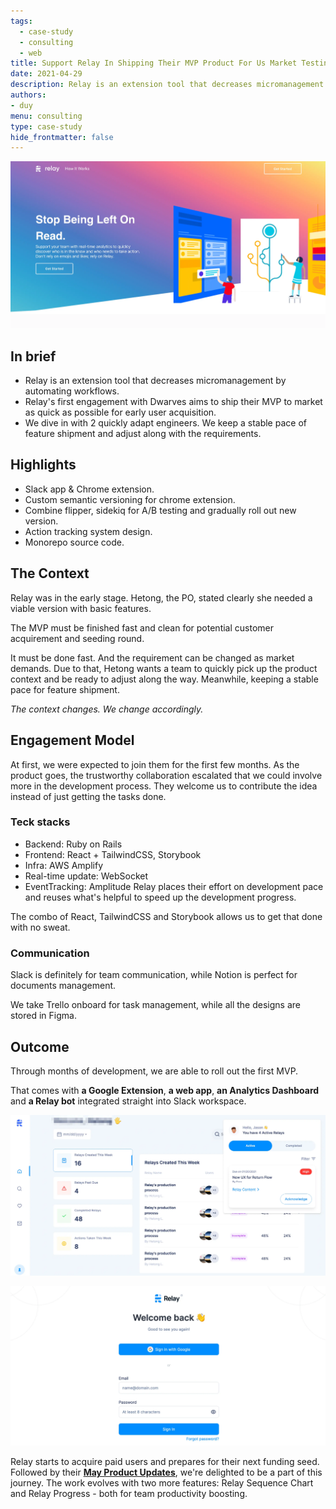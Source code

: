```yaml
---
tags: 
  - case-study
  - consulting
  - web
title: Support Relay In Shipping Their MVP Product For Us Market Testing
date: 2021-04-29
description: Relay is an extension tool that decreases micromanagement by automating workflows.Relay's first engagement with Dwarves aims to ship their MVP to market as quick as possible for early user acquisition. We dive in with 2 quickly adapt engineers. We keep a stable pace of feature shipment and adjust along with the requirements.
authors: 
- duy
menu: consulting
type: case-study
hide_frontmatter: false
---
```


![](assets/support-relay-in-shipping-their-mvp-product-for-us-market-testing_7ba0ab212be0b82800b89bcd86505dba_md5.webp)

## In brief
* Relay is an extension tool that decreases micromanagement by automating workflows.
* Relay's first engagement with Dwarves aims to ship their MVP to market as quick as possible for early user acquisition.
* We dive in with 2 quickly adapt engineers. We keep a stable pace of feature shipment and adjust along with the requirements. 

## Highlights
* Slack app & Chrome extension.
* Custom semantic versioning for chrome extension.
* Combine flipper, sidekiq for A/B testing and gradually roll out new version.
* Action tracking system design.
* Monorepo source code.

## The Context
Relay was in the early stage. Hetong, the PO, stated clearly she needed a viable version with basic features.

The MVP must be finished fast and clean for potential customer acquirement and seeding round.

It must be done fast. And the requirement can be changed as market demands. Due to that, Hetong wants a team to quickly pick up the product context and be ready to adjust along the way. Meanwhile, keeping a stable pace for feature shipment.

*The context changes. We change accordingly.*

## Engagement Model
At first, we were expected to join them for the first few months. As the product goes, the trustworthy collaboration escalated that we could involve more in the development process. They welcome us to contribute the idea instead of just getting the tasks done.

### Teck stacks
* Backend: Ruby on Rails
* Frontend: React + TailwindCSS, Storybook 
* Infra: AWS Amplify
* Real-time update: WebSocket
* EventTracking: Amplitude
Relay places their effort on development pace and reuses what's helpful to speed up the development progress. 

The combo of React, TailwindCSS and Storybook allows us to get that done with no sweat.

### Communication
Slack is definitely for team communication, while Notion is perfect for documents management. 

We take Trello onboard for task management, while all the designs are stored in Figma. 

## Outcome

Through months of development, we are able to roll out the first MVP. 

That comes with **a Google Extension**, **a web app**, **an Analytics Dashboard** and **a Relay bot** integrated straight into Slack workspace.

![](assets/support-relay-in-shipping-their-mvp-product-for-us-market-testing_57b30c85eea9fbabca8c8894a019ff71_md5.webp)

![](assets/support-relay-in-shipping-their-mvp-product-for-us-market-testing_cf7deedef0cc5bb418fd945d594c68ef_md5.webp)

Relay starts to acquire paid users and prepares for their next funding seed. Followed by their **[May Product Updates](https://teamrelay.medium.com/relay-product-updates-may-2021-f7b3db7002c5)**, we're delighted to be a part of this journey. The work evolves with two more features: Relay Sequence Chart and Relay Progress - both for team productivity boosting.